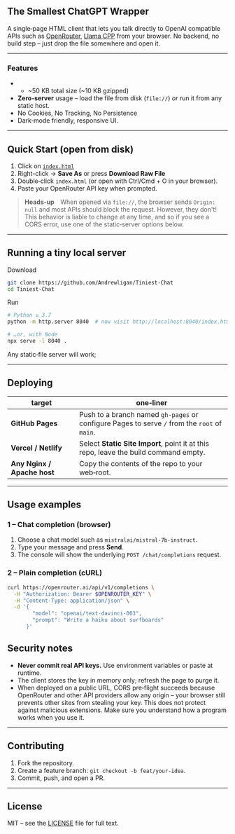 
## The Smallest ChatGPT Wrapper

A single‑page HTML client that lets you talk directly to OpenAI compatible APIs such as [OpenRouter](https://openrouter.ai), [Llama CPP](https://github.com/ggml-org/llama.cpp)  from your browser.
No backend, no build step – just drop the file somewhere and open it.

---

### Features

* * ~50 KB total size (~10 KB gzipped)
* **Zero‑server** usage – load the file from disk (`file://`) *or* run it from any static host.
* No Cookies, No Tracking, No Persistence
* Dark‑mode friendly, responsive UI.

---

## Quick Start (open from disk)

1. Click on [`index.html`](./index.html)
2. Right-click → **Save As** or press **Download Raw File**
3. Double‑click `index.html` (or open with Ctrl/Cmd + O in your browser).
4. Paste your OpenRouter API key when prompted.

> **Heads‑up** When opened via `file://`, the browser sends `Origin: null` and most APIs should block the request. However, they don't! This behavior is liable to change at any time, and so if you see a CORS error, use one of the static‑server options below.

---

## Running a tiny local server

Download 
```bash
git clone https://github.com/Andrewligan/Tiniest-Chat
cd Tiniest-Chat
```

Run
```bash
# Python ≥ 3.7
python -m http.server 8040  # now visit http://localhost:8040/index.html

# …or, with Node
npx serve -l 8040 .
```

Any static‑file server will work;

---

## Deploying

| target                      | one‑liner                                                                                    |
| --------------------------- | -------------------------------------------------------------------------------------------- |
| **GitHub Pages**            | Push to a branch named `gh-pages` or configure Pages to serve `/` from the `root` of `main`. |
| **Vercel / Netlify**        | Select **Static Site Import**, point it at this repo, leave the build command empty.         |
| **Any Nginx / Apache host** | Copy the contents of the repo to your web‑root.                                              |

---

## Usage examples

### 1 – Chat completion (browser)

1. Choose a chat model such as `mistralai/mistral-7b-instruct`.
2. Type your message and press **Send**.
3. The console will show the underlying `POST /chat/completions` request.

### 2 – Plain completion (cURL)

```bash
curl https://openrouter.ai/api/v1/completions \
  -H "Authorization: Bearer $OPENROUTER_KEY" \
  -H "Content-Type: application/json" \
  -d '{
        "model": "openai/text-davinci-003",
        "prompt": "Write a haiku about surfboards"
      }'
```

## Security notes

* **Never commit real API keys.** Use environment variables or paste at runtime.
* The client stores the key in memory only; refresh the page to purge it.
* When deployed on a public URL, CORS pre‑flight succeeds because OpenRouter and other API providers allow any origin – your browser still prevents other sites from stealing your key. This does not protect against malicious extensions. Make sure you understand how a program works when you use it.

---

## Contributing

1. Fork the repository.
2. Create a feature branch: `git checkout -b feat/your‑idea`.
3. Commit, push, and open a PR.

---

## License

MIT – see the [LICENSE](LICENSE) file for full text.
